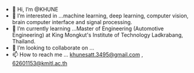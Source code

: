 - 👋 Hi, I’m @KHUNE
- 👀 I’m interested in ...machine learning, deep learning, computer vision, brain computer interface and signal processing.
- 🌱 I’m currently learning ...Master of Engineering (Automotive Engineering) at King Mongkut's Institute of Technology Ladkrabang, Thailand.
- 💞️ I’m looking to collaborate on ...
- 📫 How to reach me ... khunesatt.3495@gmail.com , 62601153@kmitl.ac.th

<!---
KHUNE/KHUNE is a ✨ special ✨ repository because its `README.md` (this file) appears on your GitHub profile.
You can click the Preview link to take a look at your changes.
--->
